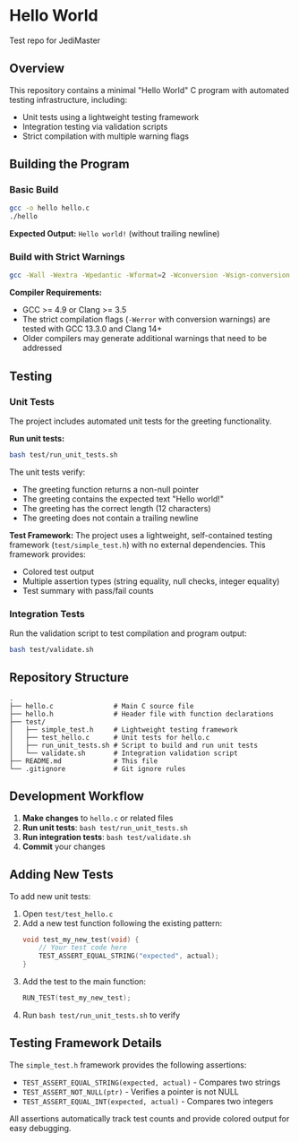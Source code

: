# Hello World
Test repo for JediMaster

## Overview

This repository contains a minimal "Hello World" C program with automated testing infrastructure, including:
- Unit tests using a lightweight testing framework
- Integration testing via validation scripts
- Strict compilation with multiple warning flags

## Building the Program

### Basic Build

```bash
gcc -o hello hello.c
./hello
```

**Expected Output:** `Hello world!` (without trailing newline)

### Build with Strict Warnings

```bash
gcc -Wall -Wextra -Wpedantic -Wformat=2 -Wconversion -Wsign-conversion -Werror -std=c99 -o hello hello.c
```

**Compiler Requirements:**
- GCC >= 4.9 or Clang >= 3.5
- The strict compilation flags (`-Werror` with conversion warnings) are tested with GCC 13.3.0 and Clang 14+
- Older compilers may generate additional warnings that need to be addressed

## Testing

### Unit Tests

The project includes automated unit tests for the greeting functionality.

**Run unit tests:**
```bash
bash test/run_unit_tests.sh
```

The unit tests verify:
- The greeting function returns a non-null pointer
- The greeting contains the expected text "Hello world!"
- The greeting has the correct length (12 characters)
- The greeting does not contain a trailing newline

**Test Framework:**
The project uses a lightweight, self-contained testing framework (`test/simple_test.h`) with no external dependencies. This framework provides:
- Colored test output
- Multiple assertion types (string equality, null checks, integer equality)
- Test summary with pass/fail counts

### Integration Tests

Run the validation script to test compilation and program output:

```bash
bash test/validate.sh
```

## Repository Structure

```
.
├── hello.c               # Main C source file
├── hello.h               # Header file with function declarations
├── test/
│   ├── simple_test.h     # Lightweight testing framework
│   ├── test_hello.c      # Unit tests for hello.c
│   ├── run_unit_tests.sh # Script to build and run unit tests
│   └── validate.sh       # Integration validation script
├── README.md             # This file
└── .gitignore            # Git ignore rules
```

## Development Workflow

1. **Make changes** to `hello.c` or related files
2. **Run unit tests**: `bash test/run_unit_tests.sh`
3. **Run integration tests**: `bash test/validate.sh`
4. **Commit** your changes

## Adding New Tests

To add new unit tests:

1. Open `test/test_hello.c`
2. Add a new test function following the existing pattern:
   ```c
   void test_my_new_test(void) {
       // Your test code here
       TEST_ASSERT_EQUAL_STRING("expected", actual);
   }
   ```
3. Add the test to the main function:
   ```c
   RUN_TEST(test_my_new_test);
   ```
4. Run `bash test/run_unit_tests.sh` to verify

## Testing Framework Details

The `simple_test.h` framework provides the following assertions:

- `TEST_ASSERT_EQUAL_STRING(expected, actual)` - Compares two strings
- `TEST_ASSERT_NOT_NULL(ptr)` - Verifies a pointer is not NULL
- `TEST_ASSERT_EQUAL_INT(expected, actual)` - Compares two integers

All assertions automatically track test counts and provide colored output for easy debugging.